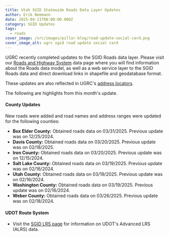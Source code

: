 ```yaml
---
title: Utah SGID Statewide Roads Data Layer Updates
author: Erik Neemann
date: 2025-04-11T08:00:00.000Z
category: SGID Updates
tags:
  - roads
cover_image: /src/images/pillar-blog/road-update-social-card.png
cover_image_alt: ugrc sgid road update social card
---
```


UGRC recently completed updates to the SGID Roads data layer. Please visit our [Roads and Highway System](/products/sgid/transportation/road-centerlines/) data page where you will find information about the Roads data model, as well as a web service layer to the SGID Roads data and direct download links in shapefile and geodatabase format.

These updates are also reflected in UGRC's [address locators](/products/sgid/address/).

The following are highlights from this month's update.

#### County Updates

New roads were added and road names and address ranges were updated for the following counties:

- **Box Elder County:** Obtained roads data on 03/31/2025. Previous update was on 12/25/2024.
- **Davis County:** Obtained roads data on 03/20/2025. Previous update was on 02/18/2025.
- **Iron County:** Obtained roads data on 03/20/2025. Previous update was on 12/15/2024.
- **Salt Lake County:** Obtained roads data on 03/19/2025. Previous update was on 02/16/2024.
- **Utah County:** Obtained roads data on 03/19/2025. Previous update was on 02/16/2024.
- **Washington County:** Obtained roads data on 03/19/2025. Previous update was on 02/16/2024.
- **Weber County:** Obtained roads data on 03/26/2025. Previous update was on 02/18/2024.

#### UDOT Route System

- Visit the [SGID LRS page](/products/sgid/transportation/road-centerlines/) for information on UDOT's Advanced LRS (ALRS) data.
